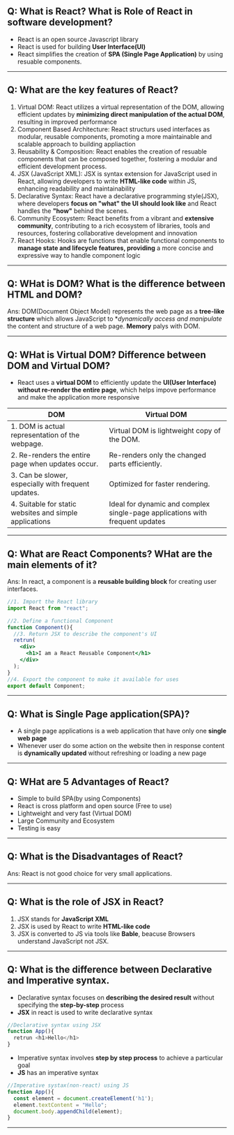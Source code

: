 ## Q: What is React? What is Role of React in software development?
- React is an open source Javascript library
- React is used for building **User Interface(UI)**
- React simplifies the creation of **SPA (Single Page Application)** by using resuable components.
******************************************************************************
## Q: What are the key features of React?
1. Virtual DOM: React utilizes a virtual representation of the DOM, allowing efficient updates by **minimizing direct manipulation of the actual DOM**, resulting in improved performance
2. Component Based Architecture: React structurs used interfaces as modular, reusable components, promoting a more maintainable and scalable approach to building appliaction
3. Reusability & Composition: React enables the creation of resuable components that can be composed together, fostering a modular and efficient development process.
4. JSX (JavaScript XML): JSX is syntax extension for JavaScript used in React, allowing developers to write **HTML-like code** within JS, enhancing readability and maintainability
5. Declarative Syntax: React have a declarative programming style(JSX), where developers **focus on "what" the UI should look like** and React handles the **"how"** behind the scenes. 
6. Community Ecosystem: React benefits from a vibrant and **extensive community**, contributing to a rich ecosystem of libraries, tools and resources, fostering collaborative development and innovation
7. React Hooks: Hooks are functions that enable functional components to **manage state and lifecycle features, providing** a more concise and expressive way to handle component logic
*********************************************************************************
## Q: WHat is DOM? What is the difference between HTML and DOM?
Ans: DOM(Document Object Model) represents the web page as a **tree-like structure** which allows JavaScript to **dynamically access and manipulate* the content and structure of a web page. **Memory** palys with DOM.
******************************************************************************
## Q: WHat is Virtual DOM? Difference between DOM and Virtual DOM?
- React uses a **virtual DOM** to efficiently update the **UI(User Interface)** **without re-render the entire page**, which helps impove performance and make the application more responsive

| **DOM**                                                                 | **Virtual DOM**                                                                      |
|------------------------------------------------------------------------|---------------------------------------------------------------------------------------|
| 1. DOM is actual representation of the webpage.                        | Virtual DOM is lightweight copy of the DOM.                                           |
| 2. Re-renders the entire page when updates occur.                      | Re-renders only the changed parts efficiently.                                        |
| 3. Can be slower, especially with frequent updates.                    | Optimized for faster rendering.                                                       |
| 4. Suitable for static websites and simple applications                | Ideal for dynamic and complex single-page applications with frequent updates         |
*****************************************************************************
## Q: What are React Components? WHat are the main elements of it?
Ans: In react, a component is a **reusable building block** for creating user interfaces.
```jsx
//1. Import the React library
import React from "react";

//2. Define a functional Component
function Component(){
  //3. Return JSX to describe the component's UI
  retrun(
    <div>
      <h1>I am a React Reusable Component</h1>
    </div>
  );
}
//4. Export the component to make it available for uses
export default Component;
```
**********************************************************************************
## Q: What is Single Page application(SPA)?
- A single page applications is a web application that have only one **single web page**
- Whenever user do some action on the website then in response content is **dynamically updated** without refreshing or loading a new page
*********************************************************************************
## Q: WHat are 5 Advantages of React?
- Simple to build SPA(by using Components)
- React is cross platform and open source (Free to use)
- Lightweight and very fast (Virtual DOM)
- Large Community and Ecosystem
- Testing is easy
**********************************************************************************
## Q: What is the Disadvantages of React?
Ans: React is not good choice for very small applications.
*******************************************************************************
## Q: What is the role of JSX in React?
1. JSX stands for **JavaScript XML**
2. JSX is used by React to write **HTML-like code**
3. JSX is converted to JS via tools like **Bable**, beacuse Browsers understand JavaScript not JSX.
*******************************************************************************
## Q: What is the difference between Declarative and Imperative syntax.
- Declarative syntax focuses on **describing the desired result** without specifying the **step-by-step** process
- **JSX** in react is used to write declarative syntax
```jsx
//Declarative syntax using JSX
function App(){
  retrun <h1>Hello</h1>
}
```
- Imperative syntax involves **step by step process** to achieve a particular goal
- **JS** has an imperative syntax
```js
//Imperative systax(non-react) using JS
function App(){
  const element = document.createElement('h1');
  element.textContent = "Hello";
  document.body.appendChild(element);
}
```
********************************************************************************************






